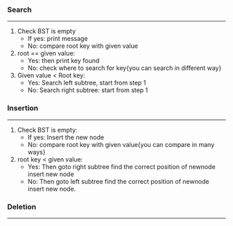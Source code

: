 ### Search

---

1. Check BST is empty
   - If yes: print message
   - No: compare root key with given value
2. root == given value:
   - Yes: then print key found
   - No: check where to search for key{you can search in different way}
3. Given value < Root key:
   - Yes: Search left subtree, start from step 1
   - No: Search right subtree: start from step 1

### Insertion

---

1. Check BST is empty:
   - If yes: Insert the new node
   - No: compare root key with given value{you can compare in many ways}
2. root key < given value:
   - Yes: Then goto right subtree find the correct position of newnode insert new node
   - No: Then goto left subtree find the correct position of newnode insert new node.

### Deletion

---
